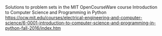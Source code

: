 Solutions to problem sets in the MIT OpenCourseWare course Introduction to Computer Science and Programming in Python https://ocw.mit.edu/courses/electrical-engineering-and-computer-science/6-0001-introduction-to-computer-science-and-programming-in-python-fall-2016/index.htm
